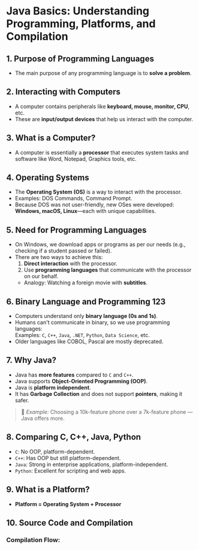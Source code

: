 # Java Basics: Understanding Programming, Platforms, and Compilation

## 1. Purpose of Programming Languages
- The main purpose of any programming language is to **solve a problem**.

## 2. Interacting with Computers
- A computer contains peripherals like **keyboard, mouse, monitor, CPU**, etc.
- These are **input/output devices** that help us interact with the computer.

## 3. What is a Computer?
- A computer is essentially a **processor** that executes system tasks and software like Word, Notepad, Graphics tools, etc.

## 4. Operating Systems
- The **Operating System (OS)** is a way to interact with the processor.
- Examples: DOS Commands, Command Prompt.
- Because DOS was not user-friendly, new OSes were developed: **Windows, macOS, Linux**—each with unique capabilities.

## 5. Need for Programming Languages
- On Windows, we download apps or programs as per our needs (e.g., checking if a student passed or failed).
- There are two ways to achieve this:
  1. **Direct interaction** with the processor.
  2. Use **programming languages** that communicate with the processor on our behalf.
    - Analogy: Watching a foreign movie with **subtitles**.

## 6. Binary Language and Programming 123
- Computers understand only **binary language (0s and 1s)**.
- Humans can't communicate in binary, so we use programming languages:  
  Examples: `C`, `C++`, `Java`, `.NET`, `Python`, `Data Science`, etc.
- Older languages like COBOL, Pascal are mostly deprecated.

## 7. Why Java?
- Java has **more features** compared to `C` and `C++`.
- Java supports **Object-Oriented Programming (OOP)**.
- Java is **platform independent**.
- It has **Garbage Collection** and does not support **pointers**, making it safer.

> 📱 *Example:* Choosing a 10k-feature phone over a 7k-feature phone — Java offers more.

## 8. Comparing C, C++, Java, Python
- `C`: No OOP, platform-dependent.
- `C++`: Has OOP but still platform-dependent.
- `Java`: Strong in enterprise applications, platform-independent.
- `Python`: Excellent for scripting and web apps.

## 9. What is a Platform?
- **Platform = Operating System + Processor**

## 10. Source Code and Compilation

### Compilation Flow:
